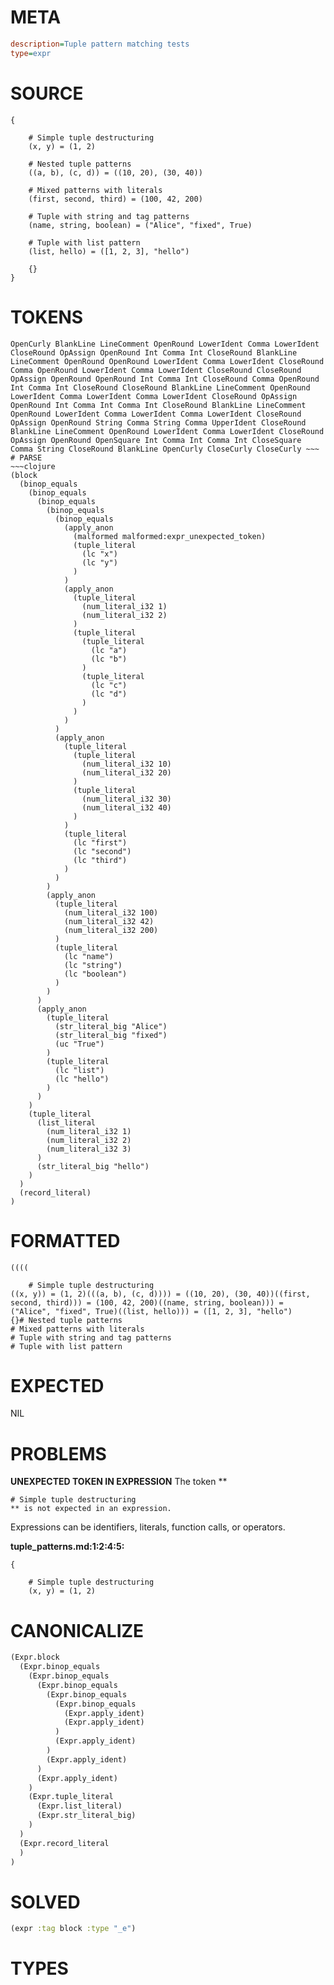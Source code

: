 # META
~~~ini
description=Tuple pattern matching tests
type=expr
~~~
# SOURCE
~~~roc
{

    # Simple tuple destructuring
    (x, y) = (1, 2)

    # Nested tuple patterns
    ((a, b), (c, d)) = ((10, 20), (30, 40))

    # Mixed patterns with literals
    (first, second, third) = (100, 42, 200)

    # Tuple with string and tag patterns
    (name, string, boolean) = ("Alice", "fixed", True)

    # Tuple with list pattern
    (list, hello) = ([1, 2, 3], "hello")

    {}
}
~~~
# TOKENS
~~~text
OpenCurly BlankLine LineComment OpenRound LowerIdent Comma LowerIdent CloseRound OpAssign OpenRound Int Comma Int CloseRound BlankLine LineComment OpenRound OpenRound LowerIdent Comma LowerIdent CloseRound Comma OpenRound LowerIdent Comma LowerIdent CloseRound CloseRound OpAssign OpenRound OpenRound Int Comma Int CloseRound Comma OpenRound Int Comma Int CloseRound CloseRound BlankLine LineComment OpenRound LowerIdent Comma LowerIdent Comma LowerIdent CloseRound OpAssign OpenRound Int Comma Int Comma Int CloseRound BlankLine LineComment OpenRound LowerIdent Comma LowerIdent Comma LowerIdent CloseRound OpAssign OpenRound String Comma String Comma UpperIdent CloseRound BlankLine LineComment OpenRound LowerIdent Comma LowerIdent CloseRound OpAssign OpenRound OpenSquare Int Comma Int Comma Int CloseSquare Comma String CloseRound BlankLine OpenCurly CloseCurly CloseCurly ~~~
# PARSE
~~~clojure
(block
  (binop_equals
    (binop_equals
      (binop_equals
        (binop_equals
          (binop_equals
            (apply_anon
              (malformed malformed:expr_unexpected_token)
              (tuple_literal
                (lc "x")
                (lc "y")
              )
            )
            (apply_anon
              (tuple_literal
                (num_literal_i32 1)
                (num_literal_i32 2)
              )
              (tuple_literal
                (tuple_literal
                  (lc "a")
                  (lc "b")
                )
                (tuple_literal
                  (lc "c")
                  (lc "d")
                )
              )
            )
          )
          (apply_anon
            (tuple_literal
              (tuple_literal
                (num_literal_i32 10)
                (num_literal_i32 20)
              )
              (tuple_literal
                (num_literal_i32 30)
                (num_literal_i32 40)
              )
            )
            (tuple_literal
              (lc "first")
              (lc "second")
              (lc "third")
            )
          )
        )
        (apply_anon
          (tuple_literal
            (num_literal_i32 100)
            (num_literal_i32 42)
            (num_literal_i32 200)
          )
          (tuple_literal
            (lc "name")
            (lc "string")
            (lc "boolean")
          )
        )
      )
      (apply_anon
        (tuple_literal
          (str_literal_big "Alice")
          (str_literal_big "fixed")
          (uc "True")
        )
        (tuple_literal
          (lc "list")
          (lc "hello")
        )
      )
    )
    (tuple_literal
      (list_literal
        (num_literal_i32 1)
        (num_literal_i32 2)
        (num_literal_i32 3)
      )
      (str_literal_big "hello")
    )
  )
  (record_literal)
)
~~~
# FORMATTED
~~~roc
((((

	# Simple tuple destructuring
((x, y)) = (1, 2)(((a, b), (c, d)))) = ((10, 20), (30, 40))((first, second, third))) = (100, 42, 200)((name, string, boolean))) = ("Alice", "fixed", True)((list, hello))) = ([1, 2, 3], "hello")
{}# Nested tuple patterns
# Mixed patterns with literals
# Tuple with string and tag patterns
# Tuple with list pattern
~~~
# EXPECTED
NIL
# PROBLEMS
**UNEXPECTED TOKEN IN EXPRESSION**
The token **

    # Simple tuple destructuring
    ** is not expected in an expression.
Expressions can be identifiers, literals, function calls, or operators.

**tuple_patterns.md:1:2:4:5:**
```roc
{

    # Simple tuple destructuring
    (x, y) = (1, 2)
```


# CANONICALIZE
~~~clojure
(Expr.block
  (Expr.binop_equals
    (Expr.binop_equals
      (Expr.binop_equals
        (Expr.binop_equals
          (Expr.binop_equals
            (Expr.apply_ident)
            (Expr.apply_ident)
          )
          (Expr.apply_ident)
        )
        (Expr.apply_ident)
      )
      (Expr.apply_ident)
    )
    (Expr.tuple_literal
      (Expr.list_literal)
      (Expr.str_literal_big)
    )
  )
  (Expr.record_literal
  )
)
~~~
# SOLVED
~~~clojure
(expr :tag block :type "_e")
~~~
# TYPES
~~~roc
~~~
